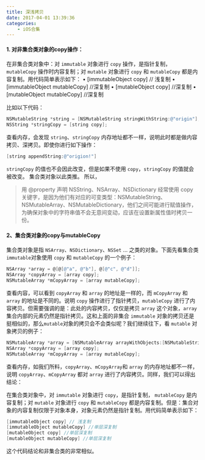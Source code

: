 ```yaml
---
title: 深浅拷贝
date: 2017-04-01 13:39:36
categories: 
	- iOS合集
---
```

#### 1. 对非集合类对象的copy操作：
在非集合类对象中：对 `immutable` 对象进行 `copy` 操作，是指针复制，`mutableCopy` 操作时内容复制；对 `mutable` 对象进行 `copy` 和 `mutableCopy` 都是内容复制。用代码简单表示如下：
	•	[immutableObject copy] // 浅复制
	•	[immutableObject mutableCopy] //深复制
	•	[mutableObject copy] //深复制
	•	[mutableObject mutableCopy] //深复制


比如以下代码：

```objectivec
NSMutableString *string = [NSMutableString stringWithString:@"origin"];//copy
NSString *stringCopy = [string copy];
```

查看内存，会发现 `string`、`stringCopy` 内存地址都不一样，说明此时都是做内容拷贝、深拷贝。即使你进行如下操作：

```objectivec
[string appendString:@"origion!"]
```

`stringCopy` 的值也不会因此改变，但是如果不使用 `copy`，`stringCopy` 的值就会被改变。 集合类对象以此类推。 所以，

> 用 @property 声明 NSString、NSArray、NSDictionary 经常使用 copy 关键字，是因为他们有对应的可变类型：NSMutableString、NSMutableArray、NSMutableDictionary，他们之间可能进行赋值操作，为确保对象中的字符串值不会无意间变动，应该在设置新属性值时拷贝一份。

#### 2、集合类对象的copy与mutableCopy

集合类对象是指 `NSArray`、`NSDictionary`、`NSSet` ... 之类的对象。下面先看集合类`immutable`对象使用 `copy` 和 `mutableCopy` 的一个例子：

```objectivec
NSArray *array = @[@[@"a", @"b"], @[@"c", @"d"]];
NSArray *copyArray = [array copy];
NSMutableArray *mCopyArray = [array mutableCopy];
```

查看内容，可以看到 `copyArray` 和 `array` 的地址是一样的，而 `mCopyArray` 和 `array` 的地址是不同的。说明 `copy` 操作进行了指针拷贝，`mutableCopy` 进行了内容拷贝。但需要强调的是：此处的内容拷贝，仅仅是拷贝 `array` 这个对象，`array` 集合内部的元素仍然是指针拷贝。这和上面的非集合 `immutable` 对象的拷贝还是挺相似的，那么`mutable`对象的拷贝会不会类似呢？我们继续往下，看 `mutable` 对象拷贝的例子：

```objectivec
NSMutableArray *array = [NSMutableArray arrayWithObjects:[NSMutableString stringWithString:@"a"],@"b",@"c",nil];
NSArray *copyArray = [array copy];
NSMutableArray *mCopyArray = [array mutableCopy];
```

查看内存，如我们所料，`copyArray`、`mCopyArray`和 `array` 的内存地址都不一样，说明 `copyArray`、`mCopyArray` 都对 `array` 进行了内容拷贝。同样，我们可以得出结论：

在集合类对象中，对 `immutable` 对象进行 `copy`，是指针复制， `mutableCopy` 是内容复制；对 `mutable` 对象进行 `copy` 和 `mutableCopy` 都是内容复制。但是：集合对象的内容复制仅限于对象本身，对象元素仍然是指针复制。用代码简单表示如下：


```objectivec
[immutableObject copy] // 浅复制
[immutableObject mutableCopy] //单层深复制
[mutableObject copy] //单层深复制
[mutableObject mutableCopy] //单层深复制
```

这个代码结论和非集合类的非常相似。



